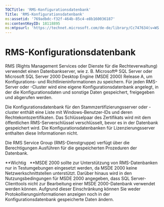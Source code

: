```yaml
---
TOCTitle: 'RMS-Konfigurationsdatenbank'
Title: 'RMS-Konfigurationsdatenbank'
ms:assetid: '769adbdc-f32f-464b-85c4-e8b160036187'
ms:contentKeyID: 18118895
ms:mtpsurl: 'https://technet.microsoft.com/de-de/library/Cc747634(v=WS.10)'
---
```


RMS-Konfigurationsdatenbank
===========================

RMS (Rights Management Services oder Dienste für die Rechteverwaltung) verwendet einen Datenbankserver, wie z. B. Microsoft® SQL Server oder Microsoft SQL Server 2000 Desktop Engine (MSDE 2000) Release A, um Konfigurations- und Richtlinieninformationen zu speichern. Für jeden RMS-Server oder -Cluster wird eine eigene Konfigurationsdatenbank angelegt, in der die Konfigurationsdaten und sonstige Daten gespeichert, freigegeben und abgerufen werden.

Die Konfigurationsdatenbank für den Stammzertifizierungsserver oder -cluster enthält eine Liste mit Windows-Benutzer-IDs und deren Rechtekontozertifikaten. Das Schlüsselpaar des Zertifikats wird mit dem öffentlichen RMS-Serverschlüssel verschlüsselt, bevor es in der Datenbank gespeichert wird. Die Konfigurationsdatenbanken für Lizenzierungsserver enthalten diese Informationen nicht.

Die RMS Service Group (RMS-Dienstgruppe) verfügt über die Berechtigungen Ausführen für die gespeicherten Prozeduren der Datenbank.

**Wichtig   **MSDE 2000 sollte zur Unterstützung von RMS-Datenbanken nur in Testumgebungen eingesetzt werden, da MSDE 2000 keine Netzwerkschnittstellen unterstützt. Darüber hinaus wird in den Nutzungsbedingungen für MSDE 2000 angegeben, dass SQL Server-Clienttools nicht zur Bearbeitung einer MSDE 2000-Datenbank verwendet werden können. Aufgrund dieser Einschränkung können Sie weder Protokollierungsinformationen anzeigen noch in der Konfigurationsdatenbank gespeicherte Daten ändern.
